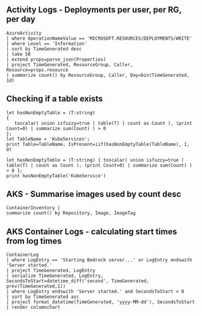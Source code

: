 ## Activity Logs - Deployments per user, per RG, per day

```kql
AzureActivity
| where OperationNameValue == 'MICROSOFT.RESOURCES/DEPLOYMENTS/WRITE'
| where Level == 'Information'
| sort by TimeGenerated desc 
| take 50
| extend props=parse_json(Properties)
| project TimeGenerated, ResourceGroup, Caller, Resource=props.resource
| summarize count() by ResourceGroup, Caller, Day=bin(TimeGenerated, 1d)
```

## Checking if a table exists

```kql
let hasNonEmptyTable = (T:string) 
{ 
   toscalar( union isfuzzy=true ( table(T) | count as Count ), (print Count=0) | summarize sum(Count) ) > 0
};
let TableName = 'KubeServices';
print Table=TableName, IsPresent=iif(hasNonEmptyTable(TableName), 1, 0)
```

```kql
let hasNonEmptyTable = (T:string) { toscalar( union isfuzzy=true ( table(T) | count as Count ), (print Count=0) | summarize sum(Count) ) > 0 };
print hasNonEmptyTable('KubeService')
```

## AKS - Summarise images used by count desc

```kql
ContainerInventory |
summarize count() by Repository, Image, ImageTag
```

## AKS Container Logs - calculating start times from log times

```kql
ContainerLog
| where LogEntry == 'Starting Bedrock server...' or LogEntry endswith 'Server started.'
| project TimeGenerated, LogEntry
| serialize TimeGenerated, LogEntry, SecondsToStart=datetime_diff('second', TimeGenerated, prev(TimeGenerated,1))
| where LogEntry endswith 'Server started.' and SecondsToStart > 0
| sort by TimeGenerated asc 
| project format_datetime(TimeGenerated, 'yyyy-MM-dd'), SecondsToStart
| render columnchart 
```
